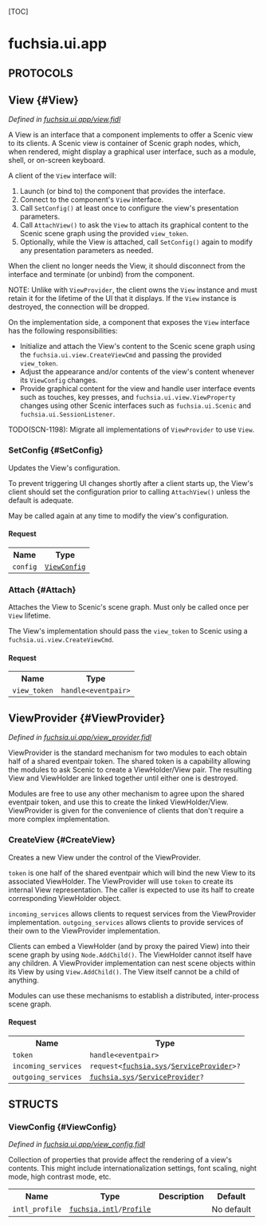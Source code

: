 [TOC]

# fuchsia.ui.app


## **PROTOCOLS**

## View {#View}
*Defined in [fuchsia.ui.app/view.fidl](https://fuchsia.googlesource.com/fuchsia/+/master/sdk/fidl/fuchsia.ui.app/view.fidl#45)*

<p>A View is an interface that a component implements to offer a Scenic
view to its clients.  A Scenic view is container of Scenic graph nodes,
which, when rendered, might display a graphical user interface, such
as a module, shell, or on-screen keyboard.</p>
<p>A client of the <code>View</code> interface will:</p>
<ol>
<li>Launch (or bind to) the component that provides the interface.</li>
<li>Connect to the component's <code>View</code> interface.</li>
<li>Call <code>SetConfig()</code> at least once to configure the view's presentation
parameters.</li>
<li>Call <code>AttachView()</code> to ask the <code>View</code> to attach its graphical
content to the Scenic scene graph using the provided <code>view_token</code>.</li>
<li>Optionally, while the View is attached, call <code>SetConfig()</code> again to
modify any presentation parameters as needed.</li>
</ol>
<p>When the client no longer needs the View, it should disconnect from
the interface and terminate (or unbind) from the component.</p>
<p>NOTE: Unlike with <code>ViewProvider</code>, the client owns the <code>View</code> instance and
must retain it for the lifetime of the UI that it displays. If the <code>View</code>
instance is destroyed, the connection will be dropped.</p>
<p>On the implementation side, a component that exposes the
<code>View</code> interface has the following responsibilities:</p>
<ul>
<li>Initialize and attach the View's content to the Scenic scene graph
using the <code>fuchsia.ui.view.CreateViewCmd</code> and passing the provided
<code>view_token</code>.</li>
<li>Adjust the appearance and/or contents of the view's content whenever
its <code>ViewConfig</code> changes.</li>
<li>Provide graphical content for the view and handle user interface
events such as touches, key presses, and <code>fuchsia.ui.view.ViewProperty</code>
changes using other Scenic interfaces such as <code>fuchsia.ui.Scenic</code>
and <code>fuchsia.ui.SessionListener</code>.</li>
</ul>
<p>TODO(SCN-1198): Migrate all implementations of <code>ViewProvider</code> to use <code>View</code>.</p>

### SetConfig {#SetConfig}

<p>Updates the View's configuration.</p>
<p>To prevent triggering UI changes shortly after a client starts up, the
View's client should set the configuration prior to calling
<code>AttachView()</code> unless the default is adequate.</p>
<p>May be called again at any time to modify the view's configuration.</p>

#### Request
<table>
    <tr><th>Name</th><th>Type</th></tr>
    <tr>
            <td><code>config</code></td>
            <td>
                <code><a class='link' href='#ViewConfig'>ViewConfig</a></code>
            </td>
        </tr></table>



### Attach {#Attach}

<p>Attaches the View to Scenic's scene graph. Must only be called once per
<code>View</code> lifetime.</p>
<p>The View's implementation should pass the <code>view_token</code> to Scenic
using a <code>fuchsia.ui.view.CreateViewCmd</code>.</p>

#### Request
<table>
    <tr><th>Name</th><th>Type</th></tr>
    <tr>
            <td><code>view_token</code></td>
            <td>
                <code>handle&lt;eventpair&gt;</code>
            </td>
        </tr></table>



## ViewProvider {#ViewProvider}
*Defined in [fuchsia.ui.app/view_provider.fidl](https://fuchsia.googlesource.com/fuchsia/+/master/sdk/fidl/fuchsia.ui.app/view_provider.fidl#19)*

<p>ViewProvider is the standard mechanism for two modules to each obtain half
of a shared eventpair token.  The shared token is a capability allowing the
modules to ask Scenic to create a ViewHolder/View pair.  The resulting
View and ViewHolder are linked together until either one is destroyed.</p>
<p>Modules are free to use any other mechanism to agree upon the shared
eventpair token, and use this to create the linked ViewHolder/View.
ViewProvider is given for the convenience of clients that don't require
a more complex implementation.</p>

### CreateView {#CreateView}

<p>Creates a new View under the control of the ViewProvider.</p>
<p><code>token</code> is one half of the shared eventpair which will bind the new View
to its associated ViewHolder.  The ViewProvider will use <code>token</code> to
create its internal View representation.  The caller is expected to use
its half to create corresponding ViewHolder object.</p>
<p><code>incoming_services</code> allows clients to request services from the
ViewProvider implementation.  <code>outgoing_services</code> allows clients to
provide services of their own to the ViewProvider implementation.</p>
<p>Clients can embed a ViewHolder (and by proxy the paired View) into their
scene graph by using <code>Node.AddChild()</code>.  The ViewHolder cannot itself
have any children. A ViewProvider implementation can nest scene objects
within its View by using <code>View.AddChild()</code>.  The View itself
cannot be a child of anything.</p>
<p>Modules can use these mechanisms to establish a distributed,
inter-process scene graph.</p>

#### Request
<table>
    <tr><th>Name</th><th>Type</th></tr>
    <tr>
            <td><code>token</code></td>
            <td>
                <code>handle&lt;eventpair&gt;</code>
            </td>
        </tr><tr>
            <td><code>incoming_services</code></td>
            <td>
                <code>request&lt;<a class='link' href='../fuchsia.sys/'>fuchsia.sys</a>/<a class='link' href='../fuchsia.sys/#ServiceProvider'>ServiceProvider</a>&gt;?</code>
            </td>
        </tr><tr>
            <td><code>outgoing_services</code></td>
            <td>
                <code><a class='link' href='../fuchsia.sys/'>fuchsia.sys</a>/<a class='link' href='../fuchsia.sys/#ServiceProvider'>ServiceProvider</a>?</code>
            </td>
        </tr></table>





## **STRUCTS**

### ViewConfig {#ViewConfig}
*Defined in [fuchsia.ui.app/view_config.fidl](https://fuchsia.googlesource.com/fuchsia/+/master/sdk/fidl/fuchsia.ui.app/view_config.fidl#12)*



<p>Collection of properties that provide affect the rendering of a view's
contents. This might include internationalization settings, font scaling,
night mode, high contrast mode, etc.</p>


<table>
    <tr><th>Name</th><th>Type</th><th>Description</th><th>Default</th></tr><tr>
            <td><code>intl_profile</code></td>
            <td>
                <code><a class='link' href='../fuchsia.intl/'>fuchsia.intl</a>/<a class='link' href='../fuchsia.intl/#Profile'>Profile</a></code>
            </td>
            <td></td>
            <td>No default</td>
        </tr>
</table>













